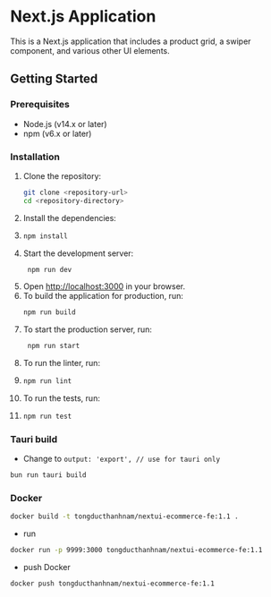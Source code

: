 # Next.js Application

This is a Next.js application that includes a product grid, a swiper component, and various other UI elements.

## Getting Started

### Prerequisites

- Node.js (v14.x or later)
- npm (v6.x or later)

### Installation

1. Clone the repository:
   ```bash
   git clone <repository-url>
   cd <repository-directory>
    ```
2. Install the dependencies:
3. ```bash
   npm install
   ```
4. Start the development server:
   ```bash
    npm run dev
    ```
5. Open [http://localhost:3000](http://localhost:3000) in your browser.
6. To build the application for production, run:
   ```bash
   npm run build
   ```
7. To start the production server, run:
   ```bash
    npm run start
    ```
8. To run the linter, run:
9. ```bash
   npm run lint
   ```
10. To run the tests, run:
11. ```bash
    npm run test
    ```

### Tauri build

- Change to `output: 'export', // use for tauri only`

```bash
bun run tauri build
```

### Docker

```bash
docker build -t tongducthanhnam/nextui-ecommerce-fe:1.1 .
```

- run

```bash
docker run -p 9999:3000 tongducthanhnam/nextui-ecommerce-fe:1.1
```

- push Docker

```bash
docker push tongducthanhnam/nextui-ecommerce-fe:1.1
```